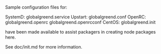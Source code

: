 Sample configuration files for:

SystemD: globalgreend.service
Upstart: globalgreend.conf
OpenRC:  globalgreend.openrc
         globalgreend.openrcconf
CentOS:  globalgreend.init

have been made available to assist packagers in creating node packages here.

See doc/init.md for more information.
